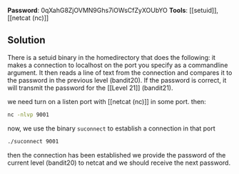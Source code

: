 **Password**: 0qXahG8ZjOVMN9Ghs7iOWsCfZyXOUbYO
**Tools**: [[setuid]], [[netcat (nc)]]

## Solution
There is a setuid binary in the homedirectory that does the following: it makes a connection to localhost on the port you specify as a commandline argument. It then reads a line of text from the connection and compares it to the password in the previous level (bandit20). If the password is correct, it will transmit the password for the [[Level 21]] (bandit21).

we need turn on a listen port with [[netcat (nc)]] in some port. then:
```bash
nc -nlvp 9001
```
now, we use the binary `suconnect` to establish a connection in that port
```bash
./suconnect 9001
```
then the connection  has been established we provide the password of the current level (bandit20) to netcat and we should receive the next password.
